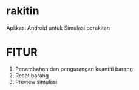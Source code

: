 # rakitin
Aplikasi Android untuk Simulasi perakitan

# FITUR
1. Penambahan dan pengurangan kuantiti barang
2. Reset barang
3. Preview simulasi
